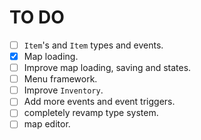 # TO DO

- [ ] `Item`'s and `Item` types and events.
- [x] Map loading.
- [ ] Improve map loading, saving and states.
- [ ] Menu framework.
- [ ] Improve `Inventory`.
- [ ] Add more events and event triggers.
- [ ] completely revamp type system.
- [ ] map editor.
